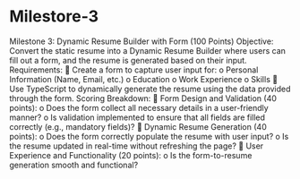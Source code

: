 # Milestore-3
Milestone 3: Dynamic Resume Builder with Form (100 Points)
Objective:
Convert the static resume into a Dynamic Resume Builder where users can fill out a form, and the
resume is generated based on their input.
Requirements:
 Create a form to capture user input for:
o Personal Information (Name, Email, etc.)
o Education
o Work Experience
o Skills
 Use TypeScript to dynamically generate the resume using the data provided through the
form.
Scoring Breakdown:
 Form Design and Validation (40 points):
o Does the form collect all necessary details in a user-friendly manner? 
o Is validation implemented to ensure that all fields are filled correctly (e.g.,
mandatory fields)?
 Dynamic Resume Generation (40 points):
o Does the form correctly populate the resume with user input?
o Is the resume updated in real-time without refreshing the page?
 User Experience and Functionality (20 points):
o Is the form-to-resume generation smooth and functional? 

